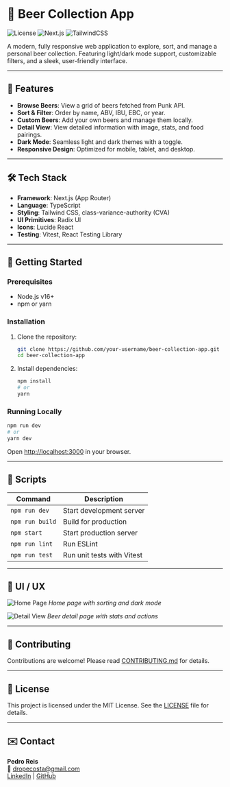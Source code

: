# 🍺 Beer Collection App

![License](https://img.shields.io/badge/license-MIT-blue.svg)
![Next.js](https://img.shields.io/badge/Next.js-Typescript-blue)
![TailwindCSS](https://img.shields.io/badge/TailwindCSS-UI%20Framework-blue)

A modern, fully responsive web application to explore, sort, and manage a personal beer collection. Featuring light/dark mode support, customizable filters, and a sleek, user-friendly interface.

---

## 🚀 Features

- **Browse Beers**: View a grid of beers fetched from Punk API.
- **Sort & Filter**: Order by name, ABV, IBU, EBC, or year.
- **Custom Beers**: Add your own beers and manage them locally.
- **Detail View**: View detailed information with image, stats, and food pairings.
- **Dark Mode**: Seamless light and dark themes with a toggle.
- **Responsive Design**: Optimized for mobile, tablet, and desktop.

---

## 🛠️ Tech Stack

- **Framework**: Next.js (App Router)
- **Language**: TypeScript
- **Styling**: Tailwind CSS, class-variance-authority (CVA)
- **UI Primitives**: Radix UI
- **Icons**: Lucide React
- **Testing**: Vitest, React Testing Library

---

## 📝 Getting Started

### Prerequisites

- Node.js v16+
- npm or yarn

### Installation

1. Clone the repository:
   ```bash
   git clone https://github.com/your-username/beer-collection-app.git
   cd beer-collection-app
   ```
2. Install dependencies:
   ```bash
   npm install
   # or
   yarn
   ```

### Running Locally

```bash
npm run dev
# or
yarn dev
```
Open [http://localhost:3000](http://localhost:3000) in your browser.

---

## 🧪 Scripts

| Command           | Description                         |
|-------------------|-------------------------------------|
| `npm run dev`     | Start development server            |
| `npm run build`   | Build for production                |
| `npm start`       | Start production server             |
| `npm run lint`    | Run ESLint                          |
| `npm run test`    | Run unit tests with Vitest          |

---

## 📐 UI / UX

![Home Page](./public/images/homepage.png)
*Home page with sorting and dark mode*  

![Detail View](./public/images/detail-view.png)
*Beer detail page with stats and actions*  

---

## 🤝 Contributing

Contributions are welcome! Please read [CONTRIBUTING.md](CONTRIBUTING.md) for details.

---

## 📝 License

This project is licensed under the MIT License. See the [LICENSE](LICENSE) file for details.

---

## ✉️ Contact

**Pedro Reis**  
📧 dropecosta@gmail.com  
[LinkedIn](https://www.linkedin.com/in/dropecosta/) | [GitHub](https://github.com/dropecosta)
